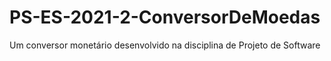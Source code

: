 # PS-ES-2021-2-ConversorDeMoedas
Um conversor monetário desenvolvido na disciplina de Projeto de Software
